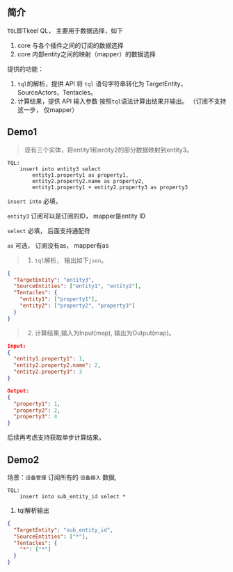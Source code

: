 ## 简介

`TQL`即Tkeel QL， 主要用于数据选择，如下
1. core 与各个插件之间的订阅的数据选择 
2. core 内部entity之间的映射（mapper）的数据选择 


提供的功能：

1. `tql`的解析，提供 API 将 `tql` 语句字符串转化为 TargetEntity，SourceActors，Tentacles。
2.  计算结果，提供 API 输入参数 按照`tql`语法计算出结果并输出。 （订阅不支持这一步， 仅mapper）



## Demo1


> 现有三个实体，将entity1和entity2的部分数据映射到entity3。
```
TQL:
    insert into entity3 select
		entity1.property1 as property1,
		entity2.property2.name as property2,
		entity1.property1 + entity2.property3 as property3

```
`insert into` 必填，

`entity3` 订阅可以是订阅的ID， mapper是entity ID 

`select` 必填， 后面支持通配符

`as` 可选， 订阅没有as， mapper有as


> 1. `tql`解析， 输出如下`json`。
```json
{
  "TargetEntity": "entity3",
  "SourceEntities": ["entity1", "entity2"],
  "Tentacles": {
    "entity1": ["property1"],
    "entity2": ["property2", "property3"]
  }
}
```


> 2. 计算结果,输入为Input(map), 输出为Output(map)。
```json
Input:
{
  "entity1.property1": 1,
  "entity2.property2.name": 2,
  "entity2.property3": 3
}

Output:
{
  "property1": 1,
  "property2": 2,
  "property3": 4
}
```
后续再考虑支持获取单步计算结果。



## Demo2

场景：`设备管理` 订阅所有的 `设备接入` 数据, 
```
TQL:
    insert into sub_entity_id select *

```
1. tql解析输出
```json
{
  "TargetEntity": "sub_entity_id",
  "SourceEntities": ["*"],
  "Tentacles": {
    "*": ["*"]
  }
}
```
